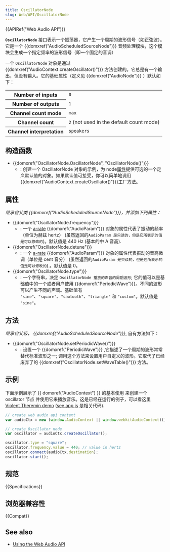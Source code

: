 ```yaml
---
title: OscillatorNode
slug: Web/API/OscillatorNode
---
```


{{APIRef("Web Audio API")}}

**`OscillatorNode`** 接口表示一个振荡器，它产生一个周期的波形信号（如正弦波）。它是一个 {{domxref("AudioScheduledSourceNode")}} 音频处理模块，这个模块会生成一个指定频率的波形信号（即一个固定的音调）

一个 `OscillatorNode` 对象是通过 {{domxref("AudioContext.createOscillator()")}} 方法创建的。它总是有一个输出，但没有输入。它的基础属性（定义见 {{domxref("AudioNode")}} ）默认如下：

<table class="properties">
  <tbody>
    <tr>
      <th scope="row">Number of inputs</th>
      <td><code>0</code></td>
    </tr>
    <tr>
      <th scope="row">Number of outputs</th>
      <td><code>1</code></td>
    </tr>
    <tr>
      <th scope="row">Channel count mode</th>
      <td><code>max</code></td>
    </tr>
    <tr>
      <th scope="row">Channel count</th>
      <td><code>2</code> (not used in the default count mode)</td>
    </tr>
    <tr>
      <th scope="row">Channel interpretation</th>
      <td><code>speakers</code></td>
    </tr>
  </tbody>
</table>

## 构造函数

- {{domxref("OscillatorNode.OscillatorNode", "OscillatorNode()")}}
  - : 创建一个 OscillatorNode 对象的示例，为 node[属性](#属性)提供可选的一个定义默认值的对象。如果默认值可接受，你可以简单地调用{{domxref("AudioContext.createOscillator()")}}工厂方法。

## 属性

_继承自父类_ _{{domxref("AudioScheduledSourceNode")}}，并添加下列属性：_

- {{domxref("OscillatorNode.frequency")}}
  - : 一个 [a-rate](/zh-CN/docs/Web/API/AudioParam#a-rate) {{domxref("AudioParam")}} 对象的属性代表了振动的频率（单位为赫兹 hertz） (虽然返回的`AudioParam 是只读的，但是它所表示的值是可以修改的`)。默认值是 440 Hz (基本的中 A 音高).
- {{domxref("OscillatorNode.detune")}}
  - : 一个 [a-rate](/zh-CN/docs/Web/API/AudioParam#a-rate) {{domxref("AudioParam")}} 对象的属性代表振动的音高微调（单位是 cent 音分） (虽然返回的`AudioParam 是只读的，但是它所表示的值是可以修改的`).。默认值是 0。
- {{domxref("OscillatorNode.type")}}
  - : 一个字符串，决定 `OscillatorNode 播放的声音的周期波形`; 它的值可以是基础值中的一个或者用户使用 {{domxref("PeriodicWave")}}。不同的波形可以产生不同的声调。基础值有 `"sine"`、`"square"`、`"sawtooth"`、`"triangle"` 和 `"custom"`。默认值是 `"sine"`。

## 方法

_继承自父级，_ _{{domxref("AudioScheduledSourceNode")}}_, 自有方法如下：

- {{domxref("OscillatorNode.setPeriodicWave()")}}
  - : 设置一个 {{domxref("PeriodicWave")}} ,它描述了一个周期的波形常常替代标准波形之一; 调用这个方法来设置用户自定义的波形。它取代了已经废弃了的 {{domxref("OscillatorNode.setWaveTable()")}} 方法。

## 示例

下面示例展示了 {{ domxref("AudioContext") }} 的基本使用 来创建一个 oscillator 节点 并使用它来播放音乐。这是已经在运行的例子，可以看这里 [Violent Theremin demo](http://mdn.github.io/violent-theremin/) ([see app.js](https://github.com/mdn/violent-theremin/blob/gh-pages/scripts/app.js) 是相关代码).

```js
// create web audio api context
var audioCtx = new (window.AudioContext || window.webkitAudioContext)();

// create Oscillator node
var oscillator = audioCtx.createOscillator();

oscillator.type = "square";
oscillator.frequency.value = 440; // value in hertz
oscillator.connect(audioCtx.destination);
oscillator.start();
```

## 规范

{{Specifications}}

## 浏览器兼容性

{{Compat}}

## See also

- [Using the Web Audio API](/zh-CN/docs/Web_Audio_API/Using_Web_Audio_API)
